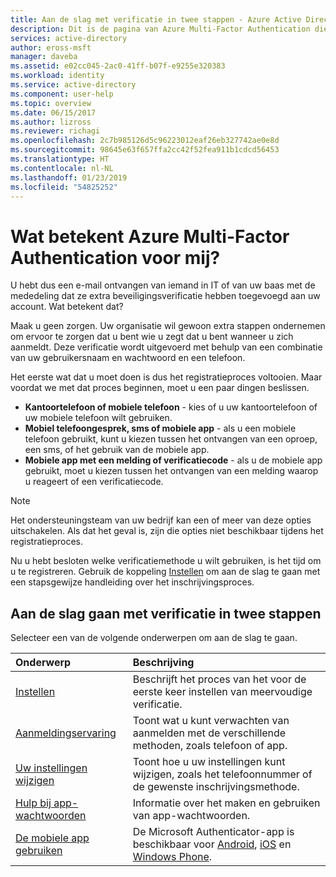 ```yaml
---
title: Aan de slag met verificatie in twee stappen - Azure Active Directory | Microsoft Docs
description: Dit is de pagina van Azure Multi-Factor Authentication die uw eindgebruikers helpt aan de slag te gaan met Azure Multi-Factor Authentication.
services: active-directory
author: eross-msft
manager: daveba
ms.assetid: e02cc045-2ac0-41ff-b07f-e9255e320383
ms.workload: identity
ms.service: active-directory
ms.component: user-help
ms.topic: overview
ms.date: 06/15/2017
ms.author: lizross
ms.reviewer: richagi
ms.openlocfilehash: 2c7b985126d5c96223012eaf26eb327742ae0e8d
ms.sourcegitcommit: 98645e63f657ffa2cc42f52fea911b1cdcd56453
ms.translationtype: HT
ms.contentlocale: nl-NL
ms.lasthandoff: 01/23/2019
ms.locfileid: "54825252"
---
```

# <a name="what-does-azure-multi-factor-authentication-mean-for-me"></a>Wat betekent Azure Multi-Factor Authentication voor mij?
U hebt dus een e-mail ontvangen van iemand in IT of van uw baas met de mededeling dat ze extra beveiligingsverificatie hebben toegevoegd aan uw account.  Wat betekent dat?

Maak u geen zorgen. Uw organisatie wil gewoon extra stappen ondernemen om ervoor te zorgen dat u bent wie u zegt dat u bent wanneer u zich aanmeldt. Deze verificatie wordt uitgevoerd met behulp van een combinatie van uw gebruikersnaam en wachtwoord en een telefoon.  

Het eerste wat dat u moet doen is dus het registratieproces voltooien.  Maar voordat we met dat proces beginnen, moet u een paar dingen beslissen.

* **Kantoortelefoon of mobiele telefoon**  - kies of u uw kantoortelefoon of uw mobiele telefoon wilt gebruiken.
* **Mobiel telefoongesprek, sms of mobiele app** - als u een mobiele telefoon gebruikt, kunt u kiezen tussen het ontvangen van een oproep, een sms, of het gebruik van de mobiele app.
* **Mobiele app met een melding of verificatiecode**  - als u de mobiele app gebruikt, moet u kiezen tussen het ontvangen van een melding waarop u reageert of een verificatiecode.

> [!NOTE]
> Het ondersteuningsteam van uw bedrijf kan een of meer van deze opties uitschakelen.  Als dat het geval is, zijn die opties niet beschikbaar tijdens het registratieproces.  

Nu u hebt besloten welke verificatiemethode u wilt gebruiken, is het tijd om u te registreren. Gebruik de koppeling [Instellen](multi-factor-authentication-end-user-first-time.md) om aan de slag te gaan met een stapsgewijze handleiding over het inschrijvingsproces.

## <a name="how-to-get-going-with-two-step-verification"></a>Aan de slag gaan met verificatie in twee stappen
Selecteer een van de volgende onderwerpen om aan de slag te gaan.

| Onderwerp | Beschrijving |
|:--- |:--- |
| [Instellen](multi-factor-authentication-end-user-first-time.md) |Beschrijft het proces van het voor de eerste keer instellen van meervoudige verificatie. |
| [Aanmeldingservaring](multi-factor-authentication-end-user-signin.md) |Toont wat u kunt verwachten van aanmelden met de verschillende methoden, zoals telefoon of app. |
| [Uw instellingen wijzigen](multi-factor-authentication-end-user-manage-settings.md) |Toont hoe u uw instellingen kunt wijzigen, zoals het telefoonnummer of de gewenste inschrijvingsmethode. |
| [Hulp bij app-wachtwoorden](multi-factor-authentication-end-user-app-passwords.md) |Informatie over het maken en gebruiken van app-wachtwoorden. |
| [De mobiele app gebruiken](microsoft-authenticator-app-how-to.md) |De Microsoft Authenticator-app is beschikbaar voor [Android](https://go.microsoft.com/fwlink/?linkid=866594), [iOS](https://go.microsoft.com/fwlink/?linkid=866594) en [Windows Phone](https://go.microsoft.com/fwlink/?Linkid=825071). |
